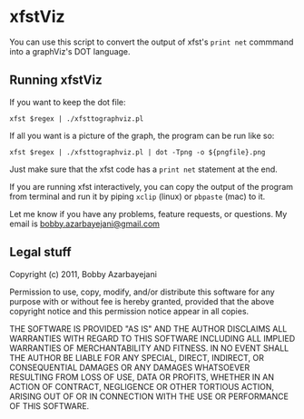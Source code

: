 xfstViz
=======

You can use this script to convert the output of xfst's `print net` commmand
into a graphViz's DOT language. 

Running xfstViz
---------------

If you want to keep the dot file:
  
    xfst $regex | ./xfsttographviz.pl 

If all you want is a picture of the graph, the program can be run like so:

    xfst $regex | ./xfsttographviz.pl | dot -Tpng -o ${pngfile}.png

Just make sure that the xfst code has a `print net` statement at the end.

If you are running xfst interactively, you can copy the output of the program
from terminal and run it by piping `xclip` (linux) or `pbpaste` (mac) to it.

Let me know if you have any problems, feature requests, or questions. My
email is bobby.azarbayejani@gmail.com




Legal stuff
-----------

Copyright (c) 2011, Bobby Azarbayejani

Permission to use, copy, modify, and/or distribute this software for any purpose with or without fee is hereby granted, provided that the above copyright notice and this permission notice appear in all copies.

THE SOFTWARE IS PROVIDED "AS IS" AND THE AUTHOR DISCLAIMS ALL WARRANTIES WITH REGARD TO THIS SOFTWARE INCLUDING ALL IMPLIED WARRANTIES OF MERCHANTABILITY AND FITNESS. IN NO EVENT SHALL THE AUTHOR BE LIABLE FOR ANY SPECIAL, DIRECT, INDIRECT, OR CONSEQUENTIAL DAMAGES OR ANY DAMAGES WHATSOEVER RESULTING FROM LOSS OF USE, DATA OR PROFITS, WHETHER IN AN ACTION OF CONTRACT, NEGLIGENCE OR OTHER TORTIOUS ACTION, ARISING OUT OF OR IN CONNECTION WITH THE USE OR PERFORMANCE OF THIS SOFTWARE.

